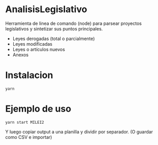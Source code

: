# AnalisisLegislativo

Herramienta de linea de comando (node) para parsear proyectos legislativos y sintetizar sus puntos principales.

* Leyes derogadas (total o parcialmente)
* Leyes modificadas
* Leyes o artículos nuevos
* Anexos

# Instalacion

```
yarn
```

# Ejemplo de uso

```
yarn start MILEI2
```

Y luego copiar output a una planilla y dividir por separador. (O guardar como CSV e importar)
